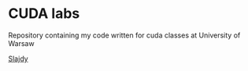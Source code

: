 # CUDA labs

Repository containing my code written for cuda classes at University of Warsaw

[Slajdy](https://www.dropbox.com/sh/7ej88dro3t84ekn/AABDayJo52CMV_82cRg7bCsTa?dl=0)